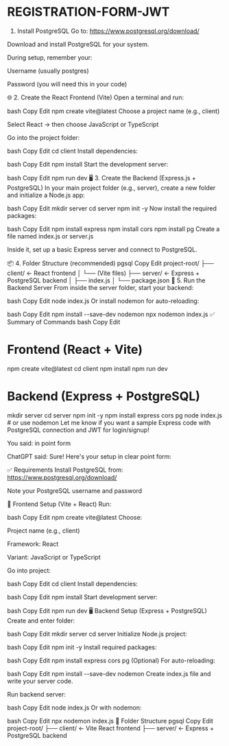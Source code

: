 ﻿# REGISTRATION-FORM-JWT
 1. Install PostgreSQL
Go to: https://www.postgresql.org/download/

Download and install PostgreSQL for your system.

During setup, remember your:

Username (usually postgres)

Password (you will need this in your code)

🌐 2. Create the React Frontend (Vite)
Open a terminal and run:

bash
Copy
Edit
npm create vite@latest
Choose a project name (e.g., client)

Select React → then choose JavaScript or TypeScript

Go into the project folder:

bash
Copy
Edit
cd client
Install dependencies:

bash
Copy
Edit
npm install
Start the development server:

bash
Copy
Edit
npm run dev
🖥️ 3. Create the Backend (Express.js + PostgreSQL)
In your main project folder (e.g., server), create a new folder and initialize a Node.js app:

bash
Copy
Edit
mkdir server
cd server
npm init -y
Now install the required packages:

bash
Copy
Edit
npm install express
npm install cors
npm install pg
Create a file named index.js or server.js

Inside it, set up a basic Express server and connect to PostgreSQL.

📦 4. Folder Structure (recommended)
pgsql
Copy
Edit
project-root/
├── client/       ← React frontend
│   └── (Vite files)
├── server/       ← Express + PostgreSQL backend
│   ├── index.js
│   └── package.json
🚀 5. Run the Backend Server
From inside the server folder, start your backend:

bash
Copy
Edit
node index.js
Or install nodemon for auto-reloading:

bash
Copy
Edit
npm install --save-dev nodemon
npx nodemon index.js
✅ Summary of Commands
bash
Copy
Edit
# Frontend (React + Vite)
npm create vite@latest
cd client
npm install
npm run dev

# Backend (Express + PostgreSQL)
mkdir server
cd server
npm init -y
npm install express cors pg
node index.js  # or use nodemon
Let me know if you want a sample Express code with PostgreSQL connection and JWT for login/signup!








You said:
in point form


ChatGPT said:
Sure! Here's your setup in clear point form:

✅ Requirements
Install PostgreSQL from: https://www.postgresql.org/download/

Note your PostgreSQL username and password

🎯 Frontend Setup (Vite + React)
Run:

bash
Copy
Edit
npm create vite@latest
Choose:

Project name (e.g., client)

Framework: React

Variant: JavaScript or TypeScript

Go into project:

bash
Copy
Edit
cd client
Install dependencies:

bash
Copy
Edit
npm install
Start development server:

bash
Copy
Edit
npm run dev
🖥 Backend Setup (Express + PostgreSQL)
Create and enter folder:

bash
Copy
Edit
mkdir server
cd server
Initialize Node.js project:

bash
Copy
Edit
npm init -y
Install required packages:

bash
Copy
Edit
npm install express cors pg
(Optional) For auto-reloading:

bash
Copy
Edit
npm install --save-dev nodemon
Create index.js file and write your server code.

Run backend server:

bash
Copy
Edit
node index.js
Or with nodemon:

bash
Copy
Edit
npx nodemon index.js
📁 Folder Structure
pgsql
Copy
Edit
project-root/
├── client/   ← Vite React frontend
├── server/   ← Express + PostgreSQL backend
